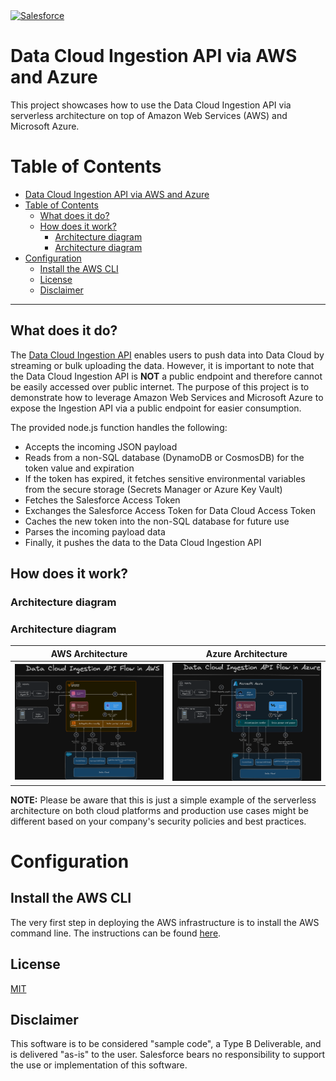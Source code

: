 <a  href="https://www.salesforce.com/">
<img  src="https://a.sfdcstatic.com/shared/images/c360-nav/salesforce-with-type-logo.svg"  alt="Salesforce"  width="250"  />
</a>

# Data Cloud Ingestion API via AWS and Azure

This project showcases how to use the Data Cloud Ingestion API via serverless architecture on top of Amazon Web Services (AWS) and Microsoft Azure.

# Table of Contents

- [Data Cloud Ingestion API via AWS and Azure](#data-cloud-ingestion-api-via-aws-and-azure)
- [Table of Contents](#table-of-contents)
  - [What does it do?](#what-does-it-do)
  - [How does it work?](#how-does-it-work)
    - [Architecture diagram](#architecture-diagram)
    - [Architecture diagram](#architecture-diagram-1)
- [Configuration](#configuration)
  - [Install the AWS CLI](#install-the-aws-cli)
  - [License](#license)
  - [Disclaimer](#disclaimer)

---

## What does it do?

The [Data Cloud Ingestion API](https://developer.salesforce.com/docs/atlas.en-us.c360a_api.meta/c360a_api/c360a_api_get_started.htm) enables users to push data into Data Cloud by streaming or bulk uploading the data. However, it is important to note that the Data Cloud Ingestion API is **NOT** a public endpoint and therefore cannot be easily accessed over public internet. The purpose of this project is to demonstrate how to leverage Amazon Web Services and Microsoft Azure to expose the Ingestion API via a public endpoint for easier consumption.

The provided node.js function handles the following:

- Accepts the incoming JSON payload
- Reads from a non-SQL database (DynamoDB or CosmosDB) for the token value and expiration
- If the token has expired, it fetches sensitive environmental variables from the secure storage (Secrets Manager or Azure Key Vault)
- Fetches the Salesforce Access Token
- Exchanges the Salesforce Access Token for Data Cloud Access Token
- Caches the new token into the non-SQL database for future use
- Parses the incoming payload data
- Finally, it pushes the data to the Data Cloud Ingestion API

## How does it work?

### Architecture diagram

### Architecture diagram

| AWS Architecture                        | Azure Architecture                        |
| --------------------------------------- | ----------------------------------------- |
| ![](./screenshots/aws-architecture.png) | ![](./screenshots/azure-architecture.png) |

**NOTE:** Please be aware that this is just a simple example of the serverless architecture on both cloud platforms and production use cases might be different based on your company's security policies and best practices.

# Configuration

## Install the AWS CLI

The very first step in deploying the AWS infrastructure is to install the AWS command line. The instructions can be found [here](https://docs.aws.amazon.com/cli/latest/userguide/getting-started-install.html).

## License

[MIT](http://www.opensource.org/licenses/mit-license.html)

## Disclaimer

This software is to be considered "sample code", a Type B Deliverable, and is delivered "as-is" to the user. Salesforce bears no responsibility to support the use or implementation of this software.
